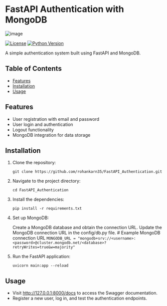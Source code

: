 # FastAPI Authentication with MongoDB

![image](https://github.com/rohankarn35/FastAPI_Authentication/assets/104725432/6bdae9d3-bfad-471e-bf00-94aa6ffb7df8)


[![License](https://img.shields.io/badge/license-MIT-blue.svg)](https://opensource.org/licenses/MIT)
[![Python Version](https://img.shields.io/badge/python-3.8%2B-blue.svg)](https://www.python.org/downloads/release)

A simple authentication system built using FastAPI and MongoDB.

## Table of Contents

- [Features](#features)
- [Installation](#installation)
- [Usage](#usage)

## Features

- User registration with email and password
- User login and authentication
- Logout functionality
- MongoDB integration for data storage

## Installation

1. Clone the repository:

   ```
   git clone https://github.com/rohankarn35/FastAPI_Authentication.git
   ```
2. Navigate to the project directory:
    ```
    cd FastAPI_Authentication
    ```
3. Install the dependencies:
   ```
   pip install -r requirements.txt
   ```
4. Set up MongoDB:

    Create a MongoDB database and obtain the connection URL.
    Update the MongoDB connection URL in the config/db.py file.
        # Example MongoDB connection URL
        ```
        MONGODB_URL = "mongodb+srv://<username>:<password>@cluster.mongodb.net/<database>?retryWrites=true&w=majority"
        ```

5. Run the FastAPI application:
    ```
    uvicorn main:app --reload
    ```
## Usage
- Visit http://127.0.0.1:8000/docs to access the Swagger documentation.
- Register a new user, log in, and test the authentication endpoints.






